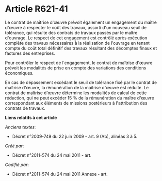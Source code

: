 # Article R621-41

Le contrat de maîtrise d'œuvre prévoit également un engagement du maître d'œuvre à respecter le coût des travaux, assorti
d'un nouveau seuil de tolérance, qui résulte des contrats de travaux passés par le maître d'ouvrage. Le respect de cet
engagement est contrôlé après exécution complète des travaux nécessaires à la réalisation de l'ouvrage en tenant compte du
coût total définitif des travaux résultant des décomptes finaux et factures des entreprises.

Pour contrôler le respect de l'engagement, le contrat de maîtrise d'œuvre prévoit les modalités de prise en compte des
variations des conditions économiques.

En cas de dépassement excédant le seuil de tolérance fixé par le contrat de maîtrise d'œuvre, la rémunération de la maîtrise
d'œuvre est réduite. Le contrat de maîtrise d'œuvre détermine les modalités de calcul de cette réduction, qui ne peut excéder
15 % de la rémunération du maître d'œuvre correspondant aux éléments de missions postérieurs à l'attribution des contrats de
travaux.

**Liens relatifs à cet article**

_Anciens textes_:

  - Décret n°2009-749 du 22 juin 2009 - art. 9 (Ab), alinéas 3 à 5.

_Créé par_:

  - Décret n°2011-574 du 24 mai 2011  - art.

_Codifié par_:

  - Décret n°2011-574 du 24 mai 2011 Annexe - art.
